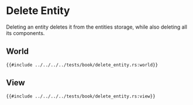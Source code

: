 # Delete Entity

Deleting an entity deletes it from the entities storage, while also deleting all its components.

## World

```rust, noplaypen
{{#include ../../../../tests/book/delete_entity.rs:world}}
```

## View

```rust, noplaypen
{{#include ../../../../tests/book/delete_entity.rs:view}}
```
